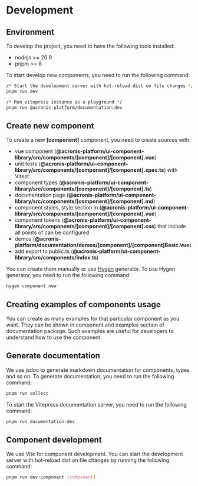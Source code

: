 # Development

## Environment

To develop the project, you need to have the following tools installed:

- nodejs >= 20.9
- pnpm >= 8
 
To start develop new components, you need to run the following command:

```bash
/* Start the development server with hot-reload dist on file changes */
pnpm run dev

/* Run vitepress instance as a playground */
pnpm run @acronis-platform/documentation:dev
```

## Create new component

To create a new **[component]** component, you need to create sources with:
- vue component (**@acronis-platform/ui-component-library/src/components/[component]/[component].vue**)
- unit tests (**@acronis-platform/ui-component-library/src/components/[component]/[component].spec.ts**) with Vitest
- component types (**@acronis-platform/ui-component-library/src/components/[component]/[component].ts**)
- documentation page (**@acronis-platform/ui-component-library/src/components/[component]/[component].md**)
- component styles, style section in (**@acronis-platform/ui-component-library/src/components/[component]/[component].vue**)
- component tokens (**@acronis-platform/ui-component-library/src/components/[component]/[component].css**) that include all points of can be configured
- demos (**@acronis-platform/documentation/demos/[component]/[component]Basic.vue**)
- add export to public.ts (**@acronis-platform/ui-component-library/src/components/index.ts**)

You can create them manually or use [Hygen](hygen) generator. 
To use Hygen generator, you need to run the following command:

```bash
hygen component new
```

## Creating examples of components usage

You can create as many examples for that particular component as you want.
They can be shown in component and examples section of documentation package.
Such examples are useful for developers to understand how to use the component.

## Generate documentation

We use jsdoc to generate markdown documentation for components, types and so on. 
To generate documentation, you need to run the following command:

```bash
pnpm run collect
```

To start the Vitepress documentation server, you need to run the following command:

```bash
pnpm run documentation:dev
```

## Component development

We use Vite for component development.
You can start the development server with hot-reload dist on file changes by running the following command:

```bash
pnpm run dev:component [component]
```
